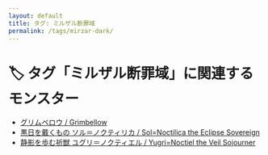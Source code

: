 ```yaml
---
layout: default
title: タグ: ミルザル断罪域
permalink: /tags/mirzar-dark/
---
```

# 🏷️ タグ「ミルザル断罪域」に関連するモンスター

- [グリムベロウ / Grimbellow](/monsterdex/monster/Grimbellow.html)
- [黒日を戴くもの ソル＝ノクティリカ / Sol=Noctilica the Eclipse Sovereign](/monsterdex/monster/Sol=Noctilica.html)
- [静影を歩む祈獣 ユグリ＝ノクティエル / Yugri=Noctiel the Veil Sojourner](/monsterdex/monster/Yugri=Noctiel.html)